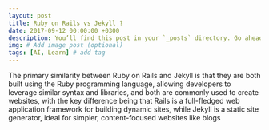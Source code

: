 ```yaml
---
layout: post
title: Ruby on Rails vs Jekyll ?
date: 2017-09-12 00:00:00 +0300
description: You’ll find this post in your `_posts` directory. Go ahead and edit it and re-build the site to see your changes. # Add post description (optional)
img: # Add image post (optional)
tags: [AI, Learn] # add tag
---
```

The primary similarity between Ruby on Rails and Jekyll is that they are both built using the Ruby programming language, 
allowing developers to leverage similar syntax and libraries, and both are commonly used to create websites, with the key 
difference being that Rails is a full-fledged web application framework for building dynamic sites, while Jekyll is a static 
site generator, ideal for simpler, content-focused websites like blogs
